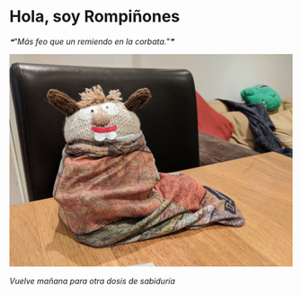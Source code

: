 # Hola, soy Rompiñones

<!--STARTS_HERE_QUOTE_README-->
<i>❝"Más feo que un remiendo en la corbata."❞</i>
<!--ENDS_HERE_QUOTE_README-->

<!--START_SECTION:update_image-->
![alt text](https://raw.githubusercontent.com/focaalvarez/rompinones/main/.github/images/IMG_20220126_074333.jpg?raw=true)
<!--END_SECTION:update_image-->

*Vuelve mañana para otra dosis de sabiduría*
